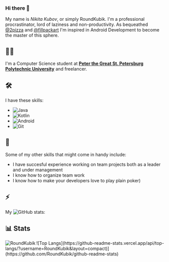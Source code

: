### Hi there 👋

My name is _Nikita Kubov_, or simply RoundKubik. 
I'm a professional procrastinator, lord of laziness and non-productivity. As bequeathed [@2pizza](https://twitter.com/the2pizza) and [@fillpackart](https://twitter.com/fillpackart)
I'm inspired in Android Development to become the master of this sphere.


## 👨‍💻
I'm a Computer Science student at [**Peter the Great St. Petersburg Polytechnic University**](https://english.spbstu.ru/) and freelancer.

## 🛠️
I have these skills:
* ![Java](https://img.shields.io/badge/-Java-white?logo=java&logoColor=007396)
* ![Kotlin](https://img.shields.io/badge/-Kotlin-white?logo=kotlin&logoColor=007396)
* ![Android](https://img.shields.io/badge/-Android-white?logo=android&logoColor=a4c639)
* ![Git](https://img.shields.io/badge/-Git-white?logo=git&logoColor=F05032) 

## 🌱
Some of my other skills that might come in handy include:  
* I have succesful experience working on team projects both as a leader and under management
* I know how to organize team work
* I know how to make your developers love to play plain poker)

## ⚡
My ![GitHub](https://img.shields.io/badge/-GitHub-white?logo=github&logoColor=181717) stats:  
## 📊 Stats
<img align="left" src="https://github-readme-stats.vercel.app/api?username=RoundKubik&show_icons=true&hide_title=true" alt="RoundKubik"/>
![Top Langs](https://github-readme-stats.vercel.app/api/top-langs/?username=RoundKubik&layout=compact)](https://github.com/RoundKubik/github-readme-stats)
